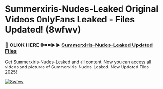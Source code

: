 # Summerxiris-Nudes-Leaked Original Videos 0nlyFans Leaked - Files Updated! (8wfwv)

<h3>🔴 CLICK HERE 🌐==►► <a href="https://tinyurl.com/yc6ubb5a" rel="nofollow">Summerxiris-Nudes-Leaked Updated Files</a></h3>

Get Summerxiris-Nudes-Leaked and all content. Now you can access all videos and pictures of Summerxiris-Nudes-Leaked. New Updated Files 2025!

[![8wfwv](https://i.imgur.com/7eu0CRL.gif)](https://tinyurl.com/yc6ubb5a)
